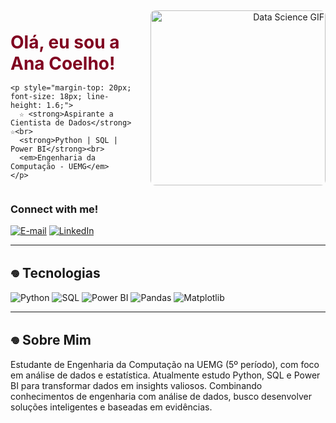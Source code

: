 <div style="display: flex; align-items: center; gap: 30px;">
  <!-- Texto à esquerda -->
  <div style="flex: 1;">
    <h2 style="color: #800020; font-size: 28px; margin-bottom: 15px;">Olá, eu sou a Ana Coelho!</h2>
    
    <p style="margin-top: 20px; font-size: 18px; line-height: 1.6;">
      ☆ <strong>Aspirante a Cientista de Dados</strong> ☆<br>
      <strong>Python | SQL | Power BI</strong><br>
      <em>Engenharia da Computação - UEMG</em>
    </p>
  </div>

  <!-- GIF à direita -->
  <div style="flex: 1; text-align: right;">
    <img src="https://media3.giphy.com/media/v1.Y2lkPTc5MGI3NjExNHJ0bzh3Nmx5MGw1NDE1MmpiZXc4czJubDRobXI4ZTlycG0zOHJuNiZlcD12MV9pbnRlcm5hbF9naWZfYnlfaWQmY3Q9Zw/9lwr4z6CSzlxC/giphy.gif" width="280" style="border-radius: 8px;" alt="Data Science GIF">
  </div>
</div>
<h3 align="left">Connect with me!</h3>
 
 [![E-mail](https://img.shields.io/badge/-Email-000?style=for-the-badge&logo=microsoft-outlook&logoColor=FF00F6&color:FFF)](mailto:cttanacoelho@gmail.com)
 [![LinkedIn](https://img.shields.io/badge/-LinkedIn-000?style=for-the-badge&logo=linkedin&logoColor=FF00F6&color:FFF)](https://www.linkedin.com/in/cttanacoelho/)

---

## 𖦹 Tecnologias

![Python](https://img.shields.io/badge/Python-3776AB?style=for-the-badge&logo=python&logoColor=white)
![SQL](https://img.shields.io/badge/SQL-4479A1?style=for-the-badge&logo=postgresql&logoColor=white)
![Power BI](https://img.shields.io/badge/Power_BI-F2C811?style=for-the-badge&logo=powerbi&logoColor=black)
![Pandas](https://img.shields.io/badge/Pandas-150458?style=for-the-badge&logo=pandas&logoColor=white)
![Matplotlib](https://img.shields.io/badge/Matplotlib-11557C?style=for-the-badge)

---

## 𖦹 Sobre Mim

Estudante de Engenharia da Computação na UEMG (5º período), com foco em análise de dados e estatística. Atualmente estudo Python, SQL e Power BI para transformar dados em insights valiosos. Combinando conhecimentos de engenharia com análise de dados, busco desenvolver soluções inteligentes e baseadas em evidências.
